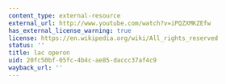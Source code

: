 ```yaml
---
content_type: external-resource
external_url: http://www.youtube.com/watch?v=iPQZXMKZEfw
has_external_license_warning: true
license: https://en.wikipedia.org/wiki/All_rights_reserved
status: ''
title: lac operon
uid: 20fc50bf-05fc-4b4c-ae85-daccc37af4c9
wayback_url: ''
---
```

